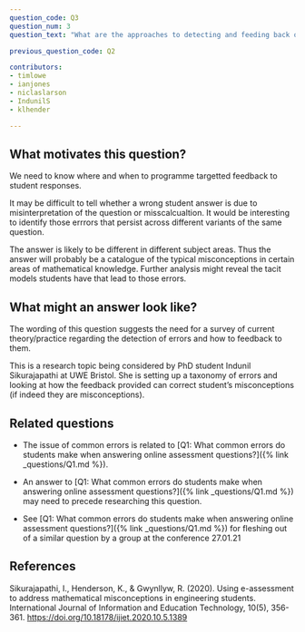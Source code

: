 ```yaml
---
question_code: Q3
question_num: 3
question_text: "What are the approaches to detecting and feeding back on students’ errors?" 

previous_question_code: Q2

contributors: 
- timlowe
- ianjones
- niclaslarson
- IndunilS
- klhender

---
```






## What motivates this question?

We need to know where and when to programme targetted feedback to student responses. 

It may be difficult to tell whether a wrong student answer is due to misinterpretation of the question or misscalcualtion. 
It would be interesting to identify those errrors that persist across different variants of the same question.

The answer is likely to be different in different subject areas. Thus the answer will probably be a catalogue of the typical misconceptions in certain areas of mathematical knowledge. Further analysis might reveal the tacit models students have that lead to those errors.

## What might an answer look like?

The wording of this question suggests the need for a survey of current theory/practice regarding the detection of errors and how to feedback to them.

This is a research topic being considered by PhD student Indunil Sikurajapathi at UWE Bristol. She is setting up a taxonomy of errors and looking at how the feedback provided can correct student’s misconceptions (if indeed they are misconceptions).

## Related questions

* The issue of common errors is related to [Q1: What common errors do students make when answering online assessment questions?]({% link _questions/Q1.md %}).

* An answer to [Q1: What common errors do students make when answering online assessment questions?]({% link _questions/Q1.md %}) may need to precede researching this question. 

* See [Q1: What common errors do students make when answering online assessment questions?]({% link _questions/Q1.md %}) for fleshing out of a similar question by a group at the conference 27.01.21

## References

<div class="reference_list" markdown="1">

Sikurajapathi, I., Henderson, K., & Gwynllyw, R. (2020). Using e-assessment to address mathematical misconceptions in engineering students. International Journal of Information and Education Technology, 10(5), 356-361. <https://doi.org/10.18178/ijiet.2020.10.5.1389>

</div>
